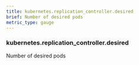 ```yaml
---
title: kubernetes.replication_controller.desired
brief: Number of desired pods
metric_type: gauge
---
```

### kubernetes.replication_controller.desired

Number of desired pods
